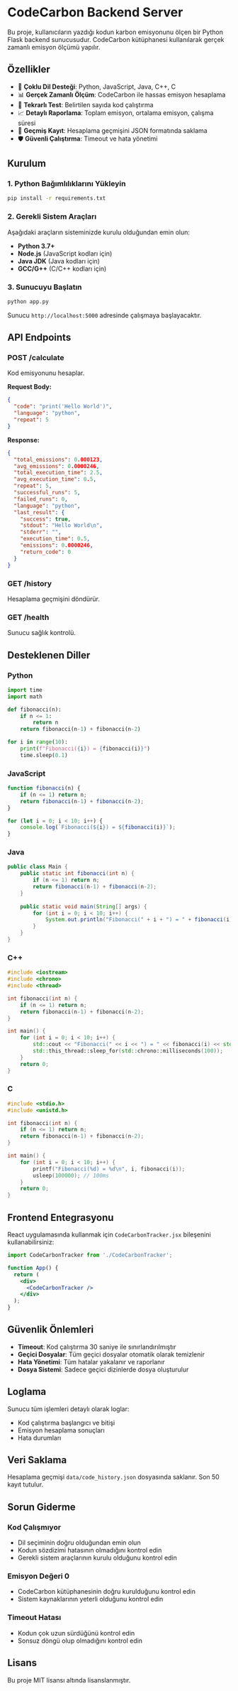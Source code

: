 # CodeCarbon Backend Server

Bu proje, kullanıcıların yazdığı kodun karbon emisyonunu ölçen bir Python Flask backend sunucusudur. CodeCarbon kütüphanesi kullanılarak gerçek zamanlı emisyon ölçümü yapılır.

## Özellikler

- 🐍 **Çoklu Dil Desteği**: Python, JavaScript, Java, C++, C
- 📊 **Gerçek Zamanlı Ölçüm**: CodeCarbon ile hassas emisyon hesaplama
- 🔄 **Tekrarlı Test**: Belirtilen sayıda kod çalıştırma
- 📈 **Detaylı Raporlama**: Toplam emisyon, ortalama emisyon, çalışma süresi
- 💾 **Geçmiş Kayıt**: Hesaplama geçmişini JSON formatında saklama
- 🛡️ **Güvenli Çalıştırma**: Timeout ve hata yönetimi

## Kurulum

### 1. Python Bağımlılıklarını Yükleyin

```bash
pip install -r requirements.txt
```

### 2. Gerekli Sistem Araçları

Aşağıdaki araçların sisteminizde kurulu olduğundan emin olun:

- **Python 3.7+**
- **Node.js** (JavaScript kodları için)
- **Java JDK** (Java kodları için)
- **GCC/G++** (C/C++ kodları için)

### 3. Sunucuyu Başlatın

```bash
python app.py
```

Sunucu `http://localhost:5000` adresinde çalışmaya başlayacaktır.

## API Endpoints

### POST /calculate
Kod emisyonunu hesaplar.

**Request Body:**
```json
{
  "code": "print('Hello World')",
  "language": "python",
  "repeat": 5
}
```

**Response:**
```json
{
  "total_emissions": 0.000123,
  "avg_emissions": 0.0000246,
  "total_execution_time": 2.5,
  "avg_execution_time": 0.5,
  "repeat": 5,
  "successful_runs": 5,
  "failed_runs": 0,
  "language": "python",
  "last_result": {
    "success": true,
    "stdout": "Hello World\n",
    "stderr": "",
    "execution_time": 0.5,
    "emissions": 0.0000246,
    "return_code": 0
  }
}
```

### GET /history
Hesaplama geçmişini döndürür.

### GET /health
Sunucu sağlık kontrolü.

## Desteklenen Diller

### Python
```python
import time
import math

def fibonacci(n):
    if n <= 1:
        return n
    return fibonacci(n-1) + fibonacci(n-2)

for i in range(10):
    print(f"Fibonacci({i}) = {fibonacci(i)}")
    time.sleep(0.1)
```

### JavaScript
```javascript
function fibonacci(n) {
    if (n <= 1) return n;
    return fibonacci(n-1) + fibonacci(n-2);
}

for (let i = 0; i < 10; i++) {
    console.log(`Fibonacci(${i}) = ${fibonacci(i)}`);
}
```

### Java
```java
public class Main {
    public static int fibonacci(int n) {
        if (n <= 1) return n;
        return fibonacci(n-1) + fibonacci(n-2);
    }
    
    public static void main(String[] args) {
        for (int i = 0; i < 10; i++) {
            System.out.println("Fibonacci(" + i + ") = " + fibonacci(i));
        }
    }
}
```

### C++
```cpp
#include <iostream>
#include <chrono>
#include <thread>

int fibonacci(int n) {
    if (n <= 1) return n;
    return fibonacci(n-1) + fibonacci(n-2);
}

int main() {
    for (int i = 0; i < 10; i++) {
        std::cout << "Fibonacci(" << i << ") = " << fibonacci(i) << std::endl;
        std::this_thread::sleep_for(std::chrono::milliseconds(100));
    }
    return 0;
}
```

### C
```c
#include <stdio.h>
#include <unistd.h>

int fibonacci(int n) {
    if (n <= 1) return n;
    return fibonacci(n-1) + fibonacci(n-2);
}

int main() {
    for (int i = 0; i < 10; i++) {
        printf("Fibonacci(%d) = %d\n", i, fibonacci(i));
        usleep(100000); // 100ms
    }
    return 0;
}
```

## Frontend Entegrasyonu

React uygulamasında kullanmak için `CodeCarbonTracker.jsx` bileşenini kullanabilirsiniz:

```jsx
import CodeCarbonTracker from './CodeCarbonTracker';

function App() {
  return (
    <div>
      <CodeCarbonTracker />
    </div>
  );
}
```

## Güvenlik Önlemleri

- **Timeout**: Kod çalıştırma 30 saniye ile sınırlandırılmıştır
- **Geçici Dosyalar**: Tüm geçici dosyalar otomatik olarak temizlenir
- **Hata Yönetimi**: Tüm hatalar yakalanır ve raporlanır
- **Dosya Sistemi**: Sadece geçici dizinlerde dosya oluşturulur

## Loglama

Sunucu tüm işlemleri detaylı olarak loglar:
- Kod çalıştırma başlangıcı ve bitişi
- Emisyon hesaplama sonuçları
- Hata durumları

## Veri Saklama

Hesaplama geçmişi `data/code_history.json` dosyasında saklanır. Son 50 kayıt tutulur.

## Sorun Giderme

### Kod Çalışmıyor
- Dil seçiminin doğru olduğundan emin olun
- Kodun sözdizimi hatasının olmadığını kontrol edin
- Gerekli sistem araçlarının kurulu olduğunu kontrol edin

### Emisyon Değeri 0
- CodeCarbon kütüphanesinin doğru kurulduğunu kontrol edin
- Sistem kaynaklarının yeterli olduğunu kontrol edin

### Timeout Hatası
- Kodun çok uzun sürdüğünü kontrol edin
- Sonsuz döngü olup olmadığını kontrol edin

## Lisans

Bu proje MIT lisansı altında lisanslanmıştır.
